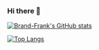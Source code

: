 ### Hi there 👋

<!--
**Brand-Frank/Brand-Frank** is a ✨ _special_ ✨ repository because its `README.md` (this file) appears on your GitHub profile.

Here are some ideas to get you started:

- 🔭 I’m currently working on ...
- 🌱 I’m currently learning ...
- 👯 I’m looking to collaborate on ...
- 🤔 I’m looking for help with ...
- 💬 Ask me about ...
- 📫 How to reach me: ...
- 😄 Pronouns: ...
- ⚡ Fun fact: ...
-->

[ ![Brand-Frank's GitHub stats](https://github-readme-stats.vercel.app/api?username=Brand-Frank&show_icons=true&theme=radical)  ](https://github.com/Brand-Frank/)

[![Top Langs](https://github-readme-stats.vercel.app/api/top-langs/?username=Brand-Frank&layout=compact)](https://github.com/Brand-Frank/)
